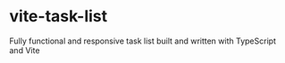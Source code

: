# vite-task-list
Fully functional and responsive task list built and written with TypeScript and Vite

